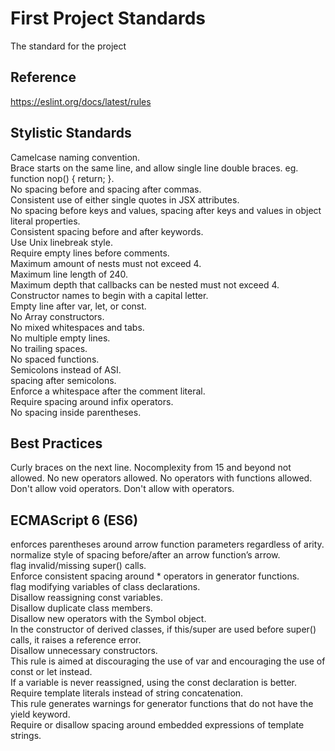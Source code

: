 # First Project Standards
The standard for the project

## Reference
https://eslint.org/docs/latest/rules

## Stylistic Standards  
Camelcase naming convention.  
Brace starts on the same line, and allow single line double braces.  eg. function nop() { return; }.  
No spacing before and spacing after commas.  
Consistent use of either single quotes in JSX attributes.  
No spacing before keys and values, spacing after  keys and values in object literal properties.  
Consistent spacing before and after keywords.  
Use Unix linebreak style.  
Require empty lines before comments.  
Maximum amount of nests must not exceed 4.  
Maximum line length of 240.  
Maximum depth that callbacks can be nested must not exceed 4.  
Constructor names to begin with a capital letter.  
Empty line after var, let, or const.  
No Array constructors.  
No mixed whitespaces and tabs.  
No multiple empty lines.  
No trailing spaces.  
No spaced functions.  
Semicolons instead of ASI.  
spacing after semicolons.  
Enforce a whitespace after the comment literal.  
Require spacing around infix operators.  
No spacing inside parentheses. 


## Best Practices
Curly braces on the next line.
Nocomplexity from 15 and beyond not allowed.
No new operators allowed.
No operators with functions allowed.
Don't allow void operators.
Don't allow with operators.

## ECMAScript 6 (ES6)
enforces parentheses around arrow function parameters regardless of arity.  
normalize style of spacing before/after an arrow function’s arrow.  
flag invalid/missing super() calls.  
Enforce consistent spacing around * operators in generator functions.  
flag modifying variables of class declarations.  
Disallow reassigning const variables.  
Disallow duplicate class members.  
Disallow new operators with the Symbol object.  
In the constructor of derived classes, if this/super are used before super() calls, it raises a reference error.  
Disallow unnecessary constructors.  
This rule is aimed at discouraging the use of var and encouraging the use of const or let instead.  
If a variable is never reassigned, using the const declaration is better.  
Require template literals instead of string concatenation.  
This rule generates warnings for generator functions that do not have the yield keyword.  
Require or disallow spacing around embedded expressions of template strings.  
